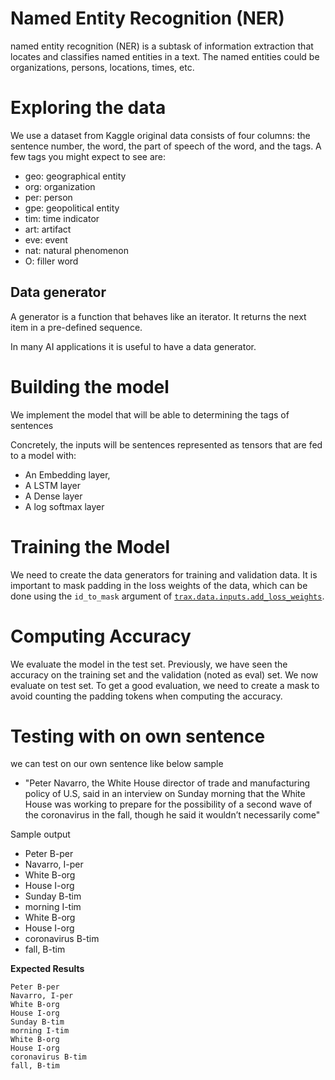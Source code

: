 # Named Entity Recognition (NER)

named entity recognition (NER) is a subtask of information extraction that locates and classifies named entities in a text. The named entities could be organizations, persons, locations, times, etc.

#  Exploring the data

We use a dataset from Kaggle original data consists of four columns: the sentence number, the word, the part of speech of the word, and the tags.  A few tags you might expect to see are: 

* geo: geographical entity
* org: organization
* per: person 
* gpe: geopolitical entity
* tim: time indicator
* art: artifact
* eve: event
* nat: natural phenomenon
* O: filler word

## Data generator

A generator is a function that behaves like an iterator. It returns the next item in a pre-defined sequence. 

In many AI applications it is  useful to have a data generator. 

# Building the model

We implement the model that will be able to determining the tags of sentences 

Concretely, the  inputs will be sentences represented as tensors that are fed to a model with:

* An Embedding layer,
* A LSTM layer
* A Dense layer
* A log softmax layer

# Training the Model 

We  need to create the data generators for training and validation data. It is important to mask padding in the loss weights of the data, which can be done using the `id_to_mask` argument of [`trax.data.inputs.add_loss_weights`](https://trax-ml.readthedocs.io/en/latest/trax.data.html?highlight=add_loss_weights#trax.data.inputs.add_loss_weights).

# Computing Accuracy

We evaluate the model  in the test set. Previously, we have seen the accuracy on the training set and the validation (noted as eval) set. We now evaluate on  test set. To get a good evaluation, we need to create a mask to avoid counting the padding tokens when computing the accuracy. 

# Testing with on own sentence

we can test on our own sentence like below sample
- "Peter Navarro, the White House director of trade and manufacturing policy of U.S, said in an interview on Sunday morning that the White House was working to prepare for the possibility of a second wave of the coronavirus in the fall, though he said it wouldn’t necessarily come"

Sample output

- Peter B-per
- Navarro, I-per
- White B-org
- House I-org
- Sunday B-tim
- morning I-tim
- White B-org
- House I-org
- coronavirus B-tim
- fall, B-tim

**Expected Results**

```
Peter B-per
Navarro, I-per
White B-org
House I-org
Sunday B-tim
morning I-tim
White B-org
House I-org
coronavirus B-tim
fall, B-tim
```

